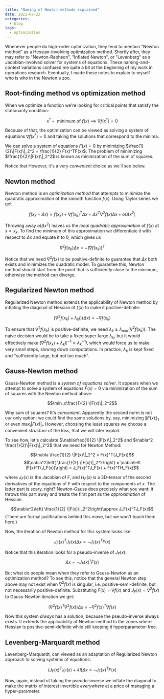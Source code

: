 ```yaml
---
title: "Naming of Newton methods explained"
date: 2021-07-23
categories:
  - blog
tags:
  - optimization
---
```


Whenever people do high-order optimization, they tend to mention "Newton method" as a Hessian-involving optimization method. Shortly after, they may refer to "Newton-Raphson", "Inflated Newton", or "Levenberg" as a Jacobian-involved solver for systems of equations. These naming-and-context variations confused me quite a bit at the beginning of my work in operations research. Eventually, I made these notes to explain to myself who is who in the Newton's zoo. 

## Root-finding method vs optimization method
When we optimize a function we're looking for critical points that satisfy the stationarity condition:

$$x^* - \text{ minimum of } f(x) \implies \nabla f(x^*) = 0$$

Because of that, the optimization can be viewed as solving a system of equations $\nabla f(x^*) = 0$ and taking the solutions that correspond to the minima. 

We can solve a system of equations $F(x) = 0$ by minimizing $\frac{1}{2}\|F(x)\|_2^2 = \frac{1}{2} F(x)^TF(x)$. The problem of minimizing $\frac{1}{2}\|F(x)\|_2^2$ is known as minimization of the sum of squares. 

Notice that However, it's a very *convenient* choice as we'll see below.

## Newton method
Newton method is an *optimization method* that attempts to minimize the quadratic approximation of the smooth function $f(x)$. Using Taylor series we get

$$f(x_{k} + \Delta x) = f(x_{k}) + \nabla f(x_k)^T\Delta x + \Delta x^T\nabla^2f(x)\Delta x + o(\Delta x^2)$$

Throwing away $o(\Delta x^2)$ leaves us the *local quadratic approximation* of $f(x)$ at $x = x_k$. To find the minimum of this approximation we differentiate it with respect to $\Delta x$ and equate it to 0, which gives us 

$$\nabla^2 f(x_k)\Delta x = -(\nabla f(x_{k}))^T$$

Notice that we need $\nabla^2 f(x)$ to be positive-definite to guarantee that $\Delta x$ both exists and minimizes the quadratic model. To guarantee this, Newton method should start from the point that is sufficiently close to the minimum, otherwise the method can diverge.

## Regularized Newton method

Regularized Newton method extends the applicability of Newton method by inflating the diagonal of Hessian of $f(x)$ to make it positive-definite: 

$$\left(\nabla^2 f(x_k) + \lambda_k I\right)(\Delta x) = -\nabla f(x_k)$$

 To ensure that $\nabla^2 f(x_k)$ is positive-definite, we need $\lambda_k \geq \lambda_{min}(\nabla^2 f(x_k))$. The naive decision would be to take a fixed super-large $\lambda_k$, but it would effectively make $(\nabla^2 f(x_k) + \lambda_k I)^{-1} \approx \lambda_k^{-1}I$, which would force us to make very small steps, slowing down computations. In practice, $\lambda_k$ is kept fixed and \"sufficiently large, but not too much\".

## Gauss-Newton method

Gauss-Newton method is a *system of equations solver*. It appears when we attempt to solve a system of equations $F(x) = 0$ via minimization of the sum of squares with the Newton method above:

$$\min_x\frac{1}{2} \|F(x)\|_2^2$$ 

Why sum of squares? It's *convenient*. Apparently the second norm is not our only option: we could find the same solutions by, say, minimizing $\|F(x)\|_1$ or even $\max_i|F(x)|_i$. However, choosing the least squares we choose a convenient *structure* of the loss, that we will later exploit.

To see how, let's calculate $\nabla\frac{1}{2} \|F(x)\|_2^2$ and $\nabla^2 \frac{1}{2}\|F(x)\|_2^2$ that we need for Newton Method:

$$\nabla \frac{1}{2} \|F(x)\|_2^2 = F(x)^T(J_F(x))$$
$$\nabla^2\left( \frac{1}{2} \|F(x)\|_2^2\right) = \nabla\left (F(x)^T(J_F(x))\right) = J_F(x)^TJ_F(x) + F(x)^TH_F(x)$$

where $J_F(x)$ is the Jacobian of $F$, and $H_F(x)$ is a 3D-tensor of the second derivatives of the equations of $F$ with respect to the components of $x$. The latter part is scary, right? Newton-Gauss does precisely what you want: it throws this part away and treats the first part as the *approximation* of Hessian:

$$\nabla^2\left( \frac{1}{2} \|F(x)\|_2^2\right)\approx J_F(x)^TJ_F(x)$$
(There are formal justifications behind this move, but we won't touch them here.)

Now, the iteration of Newton method for this system looks like:

$$J_F(x)^TJ_F(x)\Delta x = -J_F(x)^TF(x)$$

Notice that this iteration looks for a pseudo-inverse of $J_F(x)$:
$$\Delta x = -J_F(x)^{\dag}F(x)$$

But what do people mean when they refer to Gauss-Newton as an optimization method? To see this, notice that the general Newton step above may not exist when $\nabla^2f(x)$ is singular, i.e. positive-semi-definite, but not necessarily positive-definite. Substituting $F(x) = \nabla f(x)$ and $J_F(x) = \nabla^2 f(x)$ to Gauss-Newton iteration we get:

$$(\nabla^2 f(x)^T\nabla^2 f(x))\Delta x = -\nabla^2 f(x)^T\nabla f(x)$$

Now this system *always* has a solution, because the pseudo-inverse always exists. It extends the applicability of Newton-method to the zones where Hessian is positive-semi-definite while still keeping it hyperparameter-free.

## Levenberg-Marquardt method

Levenberg-Marquardt, can viewed as an adaptation of Regularized Newton approach to solving systems of equations:

$$(J_F(x)^TJ_F(x) + \lambda I)\Delta x = -J_F(x)^TF(x)$$

Now, again, instead of taking the pseudo-inverse we inflate the diagonal to make the matrix of interest invertible *everywhere* at a price of managing a hyper-parameter.